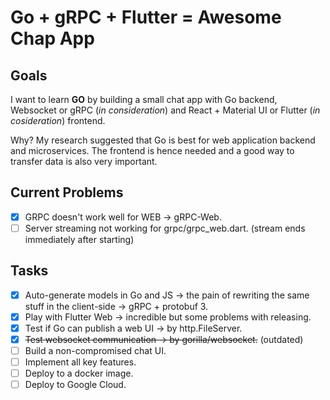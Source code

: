 # Go + gRPC + Flutter = Awesome Chap App

## Goals
I want to learn **GO** by building a small chat app with Go backend, Websocket or gRPC (*in consideration*) and React + Material UI or Flutter (*in cosideration*) frontend.

Why? My research suggested that Go is best for web application backend and microservices. The frontend is hence needed and a good way to transfer data is also very important.

## Current Problems
 - [x] GRPC doesn't work well for WEB -> gRPC-Web.
 - [ ] Server streaming not working for grpc/grpc_web.dart. (stream ends immediately after starting) 
## Tasks
 - [x] Auto-generate models in Go and JS -> the pain of rewriting the same stuff in the client-side -> gRPC + protobuf 3.
 - [x] Play with Flutter Web -> incredible but some problems with releasing.
 - [x] Test if Go can publish a web UI -> by http.FileServer.
 - [x] ~~Test websocket communication -> by gorilla/websocket.~~ (outdated)
 - [ ] Build a non-compromised chat UI.
 - [ ] Implement all key features.
 - [ ] Deploy to a docker image.
 - [ ] Deploy to Google Cloud.
